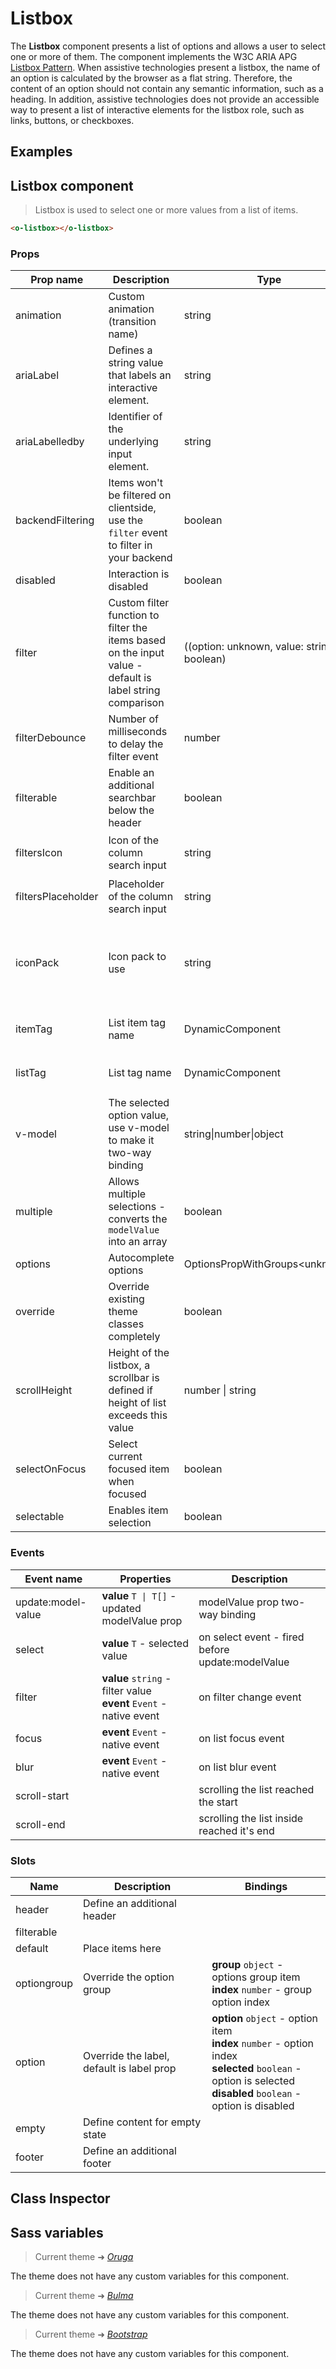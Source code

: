 # Listbox

<section class="odocs-head">

The **Listbox** component presents a list of options and allows a user to select one or more of them.
The component implements the W3C ARIA APG [Listbox Pattern](https://www.w3.org/WAI/ARIA/apg/patterns/listbox/).
When assistive technologies present a listbox, the name of an option is calculated by the browser as a flat string.
Therefore, the content of an option should not contain any semantic information, such as a heading.
In addition, assistive technologies does not provide an accessible way to present a list of interactive elements for the listbox role, such as links, buttons, or checkboxes.

</section>

<section class="odocs-examples">

## Examples

<example-listbox />

</section>

<section class="odocs-specs">

## Listbox component

> Listbox is used to select one or more values from a list of items.

```html
<o-listbox></o-listbox>
```

### Props

| Prop name          | Description                                                                                              | Type                                             | Values                                            | Default                                                                                                                                                         |
| ------------------ | -------------------------------------------------------------------------------------------------------- | ------------------------------------------------ | ------------------------------------------------- | --------------------------------------------------------------------------------------------------------------------------------------------------------------- |
| animation          | Custom animation (transition name)                                                                       | string                                           | -                                                 | <div><small>From <b>config</b>:</small></div><code style='white-space: nowrap; padding: 0;'>listbox: {<br>&nbsp;&nbsp;animation: "fade"<br>}</code>             |
| ariaLabel          | Defines a string value that labels an interactive element.                                               | string                                           | -                                                 |                                                                                                                                                                 |
| ariaLabelledby     | Identifier of the underlying input element.                                                              | string                                           | -                                                 |                                                                                                                                                                 |
| backendFiltering   | Items won't be filtered on clientside, use the `filter` event to filter in your backend                  | boolean                                          | -                                                 | <code style='white-space: nowrap; padding: 0;'>false</code>                                                                                                     |
| disabled           | Interaction is disabled                                                                                  | boolean                                          | -                                                 | <code style='white-space: nowrap; padding: 0;'>false</code>                                                                                                     |
| filter             | Custom filter function to filter the items based on the input value - default is label string comparison | ((option: unknown, value: string) =&gt; boolean) | -                                                 |                                                                                                                                                                 |
| filterDebounce     | Number of milliseconds to delay the filter event                                                         | number                                           | -                                                 | <div><small>From <b>config</b>:</small></div><code style='white-space: nowrap; padding: 0;'>listbox: {<br>&nbsp;&nbsp;filterDebounce: 400<br>}</code>           |
| filterable         | Enable an additional searchbar below the header                                                          | boolean                                          | -                                                 | <code style='white-space: nowrap; padding: 0;'>false</code>                                                                                                     |
| filtersIcon        | Icon of the column search input                                                                          | string                                           | -                                                 | <div><small>From <b>config</b>:</small></div><code style='white-space: nowrap; padding: 0;'>listbox: {<br>&nbsp;&nbsp;filtersIcon: undefined<br>}</code>        |
| filtersPlaceholder | Placeholder of the column search input                                                                   | string                                           | -                                                 | <div><small>From <b>config</b>:</small></div><code style='white-space: nowrap; padding: 0;'>listbox: {<br>&nbsp;&nbsp;filtersPlaceholder: undefined<br>}</code> |
| iconPack           | Icon pack to use                                                                                         | string                                           | `mdi`, `fa`, `fas and any other custom icon pack` | <div><small>From <b>config</b>:</small></div><code style='white-space: nowrap; padding: 0;'>listbox: {<br>&nbsp;&nbsp;iconPack: undefined<br>}</code>           |
| itemTag            | List item tag name                                                                                       | DynamicComponent                                 | -                                                 | <div><small>From <b>config</b>:</small></div><code style='white-space: nowrap; padding: 0;'>listbox: {<br>&nbsp;&nbsp;itemTag: "li"<br>}</code>                 |
| listTag            | List tag name                                                                                            | DynamicComponent                                 | -                                                 | <div><small>From <b>config</b>:</small></div><code style='white-space: nowrap; padding: 0;'>listbox: {<br>&nbsp;&nbsp;listTag: "ul"<br>}</code>                 |
| v-model            | The selected option value, use v-model to make it two-way binding                                        | string\|number\|object                           | -                                                 |                                                                                                                                                                 |
| multiple           | Allows multiple selections - converts the `modelValue` into an array                                     | boolean                                          | -                                                 | <code style='white-space: nowrap; padding: 0;'></code>                                                                                                          |
| options            | Autocomplete options                                                                                     | OptionsPropWithGroups&lt;unknown&gt;             | -                                                 |                                                                                                                                                                 |
| override           | Override existing theme classes completely                                                               | boolean                                          | -                                                 |                                                                                                                                                                 |
| scrollHeight       | Height of the listbox, a scrollbar is defined if height of list exceeds this value                       | number \| string                                 | -                                                 | <div><small>From <b>config</b>:</small></div><code style='white-space: nowrap; padding: 0;'>listbox: {<br>&nbsp;&nbsp;scrollHeight: "225"<br>}</code>           |
| selectOnFocus      | Select current focused item when focused                                                                 | boolean                                          | -                                                 | <code style='white-space: nowrap; padding: 0;'>false</code>                                                                                                     |
| selectable         | Enables item selection                                                                                   | boolean                                          | -                                                 | <code style='white-space: nowrap; padding: 0;'>true</code>                                                                                                      |

### Events

| Event name         | Properties                                                             | Description                                      |
| ------------------ | ---------------------------------------------------------------------- | ------------------------------------------------ |
| update:model-value | **value** `T \| T[]` - updated modelValue prop                         | modelValue prop two-way binding                  |
| select             | **value** `T` - selected value                                         | on select event - fired before update:modelValue |
| filter             | **value** `string` - filter value<br/>**event** `Event` - native event | on filter change event                           |
| focus              | **event** `Event` - native event                                       | on list focus event                              |
| blur               | **event** `Event` - native event                                       | on list blur event                               |
| scroll-start       |                                                                        | scrolling the list reached the start             |
| scroll-end         |                                                                        | scrolling the list inside reached it's end       |

### Slots

| Name        | Description                               | Bindings                                                                                                                                                                |
| ----------- | ----------------------------------------- | ----------------------------------------------------------------------------------------------------------------------------------------------------------------------- |
| header      | Define an additional header               |                                                                                                                                                                         |
| filterable  |                                           |                                                                                                                                                                         |
| default     | Place items here                          |                                                                                                                                                                         |
| optiongroup | Override the option group                 | **group** `object` - options group item<br/>**index** `number` - group option index                                                                                     |
| option      | Override the label, default is label prop | **option** `object` - option item<br/>**index** `number` - option index<br/>**selected** `boolean` - option is selected<br/>**disabled** `boolean` - option is disabled |
| empty       | Define content for empty state            |                                                                                                                                                                         |
| footer      | Define an additional footer               |                                                                                                                                                                         |

</section>

<section class="odocs-classes">

## Class Inspector

<inspector-listbox-viewer />

</section>

<section class="odocs-style">

## Sass variables

<div class="theme-oruga">

> Current theme ➜ _[Oruga](https://github.com/oruga-ui/theme-oruga)_

<p>The theme does not have any custom variables for this component.</p>
</div>
<div class="theme-bulma">

> Current theme ➜ _[Bulma](https://github.com/oruga-ui/theme-bulma)_

<p>The theme does not have any custom variables for this component.</p>
</div>
<div class="theme-bootstrap">

> Current theme ➜ _[Bootstrap](https://github.com/oruga-ui/theme-bootstrap)_

<p>The theme does not have any custom variables for this component.</p>
</div>

</section>
